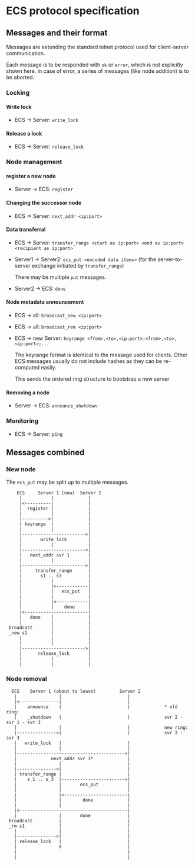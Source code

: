 # ECS protocol specification

## Messages and their format

Messages are extending the standard telnet protocol used for client-server communication.

Each message is to be responded with `ok` or `error`, which is not explicitly shown here.
In case of error, a series of messages (like node addition) is to be aborted.

### Locking

#### Write lock

* ECS -> Server: `write_lock`

#### Release a lock

* ECS -> Server: `release_lock` 

### Node management

#### register a new node

* Server -> ECS: `register`

#### Changing the successor node
     
* ECS -> Server: `next_addr <ip:port>`

#### Data transferral

* ECS -> Server: `transfer_range <start as ip:port> <end as ip:port> <recipient as ip:port>`
* Server1 -> Server2: `ecs_put <encoded data items>` (for the server-to-server exchange initiated by `transfer_range`)

  There may be multiple `put` messages.
* Server2 -> ECS: `done`

#### Node metadata announcement

* ECS -> all: `broadcast_new <ip:port>`
* ECS -> all: `broadcast_rem <ip:port>`
* ECS -> new Server: `keyrange <from>,<to>,<ip:port>;<from>,<to>,<ip:port>;...`

  The keyrange format is identical to the message used for clients. Other ECS messages usually do not
  include hashes as they can be re-computed easily.

  This sends the ordered ring structure to bootstrap a new server

#### Removing a node

* Server -> ECS: `announce_shutdown`

### Monitoring

* ECS -> Server: `ping`


## Messages combined

### New node

The `ecs_put` may be split up to multiple messages.

```
    ECS     Server 1 (new)  Server 2             
     |           |             |                 
     |<----------|             |                 
     |  register |             |                 
     |           |             |                 
     |---------->|             |                 
     | keyrange  |             |                 
     |           |             |                 
     |------------------------>|                 
     |       write_lock        |                 
     |           |             |                 
     |------------------------>|                 
     |   next_addr svr 1       |                 
     |           |             |                 
     |------------------------>|                 
     |     transfer_range      |                 
     |       s1 .. s3          |                 
     |           |             |                 
     |           |<------------|                 
     |           |   ecs_put   |                 
     |           |             |                 
     |           |<------------|                 
     |           |    done     |                 
     |<------------------------|                 
     |   done    |             |                 
     |           |             |                 
 broadcast       |             |                 
 _new s1         |             |                 
     |           |             |                 
     |           |             |                 
     |------------------------>|                 
     |      release_lock       |                 
     |           |             |                 
     |           |             |                 
```

### Node removal

```
  ECS    Server 1 (about to leave)         Server 2                              
   |                |                         |                                  
   |<---------------|                         |                                  
   |    announce    |                         |             * old ring:          
   |    _shutdown   |                         |             svr 2 - svr 1 - svr 3
   |                |                         |             new ring:            
   |--------------->|                         |             svr 2 - svr 3        
   |   write_lock   |                         |                                  
   |                |                         |                                  
   |----------------------------------------->|                                  
   |             next_addr svr 3*             |                                  
   |                |                         |                                  
   |--------------->|                         |                                  
   | transfer_range |                         |                                  
   |    s_1 .. s_3  |------------------------>|                                  
   |                |       ecs_put           |                                  
   |                |                         |                                  
   |                |<------------------------|                                  
   |                |        done             |                                  
   |                |                         |                                  
   |<-----------------------------------------|                                  
   |                |       done              |                                  
 broadcast          |                         |                                  
 _rm s1             |                         |                                  
   |                |                         |                                  
   |--------------->|                         |                                  
   | release_lock   |                         |                                  
   |                X                         |                                  
   |                                          |                                  
   |                                          |                                  
```